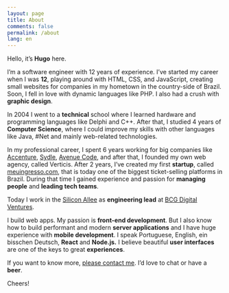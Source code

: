 ```yaml
---
layout: page
title: About
comments: false
permalink: /about
lang: en
---
```


<p>Hello, it&rsquo;s <strong>Hugo</strong> here.</p>
<p>I&rsquo;m a software engineer with 12 years of experience. I&rsquo;ve started my career when I was <strong>12</strong>, playing around with HTML, CSS, and JavaScript, creating small websites for companies in my hometown in the country-side of Brazil. Soon, I fell in love with dynamic&nbsp;languages like PHP. I also had a crush with <strong>graphic design</strong>.</p>
<p>In 2004 I went to a <strong>technical</strong> school where I learned hardware and programming languages like Delphi and C++. After that, I studied 4 years of <strong>Computer Science</strong>, where I could improve my skills with other languages like Java, #Net and mainly web-related technologies.&nbsp;</p>
<p>In my professional career, I spent 6 years working for big companies like <a href="https://twitter.com/Accenture" target="_blank">Accenture</a>, <a href="https://www.sydle.com" target="_blank">Sydle</a>, <a href="https://www.avenuecode.com/" target="_blank">Avenue Code</a>, and after that, I founded my own web agency, called Verticis. After 2 years, I&rsquo;ve created my first <strong>startup</strong>, called <a href="https://meuingresso.com" target="_blank">meuingresso.com</a>, that is today one of the biggest ticket-selling platforms in Brazil. During that time I gained experience and passion for <strong>managing people</strong> and <strong>leading tech teams</strong>.</p>
<p>Today I work in the <a href="https://en.99designs.de/blog/business/berlin-silicon-allee-vs-silicon-valley-infographic/" target="_blank">Silicon Allee</a>&nbsp;as <strong>engineering lead</strong> at <a href="https://www.bcgdv.com" target="_blank">BCG Digital Ventures</a>.&nbsp;</p>
<p>I build web apps. My passion is <strong>front-end development</strong>. But I also know how to build performant and modern <strong>server applications</strong> and I have huge experience with <strong>mobile development</strong>. I speak Portuguese, English,&nbsp;ein bisschen Deutsch, <strong>React</strong> and <strong>Node.js.</strong>&nbsp;I believe beautiful <strong>user interfaces</strong> are one of the keys to great <strong>experiences</strong>.&nbsp;</p>
<p>If you want to know more, <a href="/contact">please contact me</a>. I&rsquo;d love to chat or have a <strong>beer</strong>.</p>
<p>Cheers!</p>
